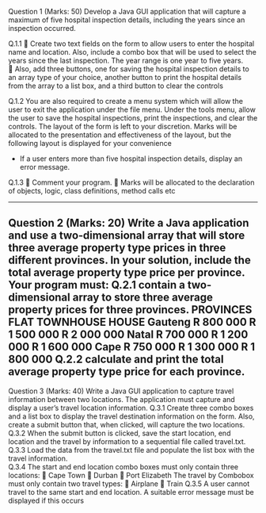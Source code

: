 Question 1                               (Marks: 50)
Develop a Java GUI application that will capture a maximum of five hospital inspection details,
including the years since an inspection occurred.

Q.1.1  Create two text fields on the form to allow users to enter the hospital
name and location. Also, include a combo box that will be used to select
the years since the last inspection. The year range is one year to five years.  
 Also, add three buttons, one for saving the hospital inspection details to an
array type of your choice, another button to print the hospital details from
the array to a list box, and a third button to clear the controls

Q.1.2 You are also required to create a menu system which will allow the user to exit
the application under the file menu. Under the tools menu, allow the user to save
the hospital inspections, print the inspections, and clear the controls. The layout
of the form is left to your discretion. Marks will be allocated to the presentation
and effectiveness of the layout, but the following layout is displayed for your
convenience

- If a user enters more than five hospital inspection details, display an error
message.

Q.1.3  Comment your program.
 Marks will be allocated to the declaration of objects, logic, class
definitions, method calls etc

-------------------------------------------------------------------------------------------------------
Question 2                               (Marks: 20)
Write a Java application and use a two‐dimensional array that will store three average property type
prices in three different provinces. In your solution, include the total average property type price per
province.
Your program must:
Q.2.1 contain a two‐dimensional array to store three average property prices for three
provinces.
PROVINCES    FLAT TOWNHOUSE HOUSE
Gauteng R 800 000 R 1 500 000 R 2 000 000
Natal    R 700 000 R 1 200 000 R 1 600 000
Cape    R 750 000 R 1 300 000 R 1 800 000
Q.2.2 calculate and print the total average property type price for each province.
-------------------------------------------------------------------------------------------------------

Question 3                               (Marks: 40)
Write a Java GUI application to capture travel information between two locations. The application
must capture and display a user’s travel location information.
Q.3.1 Create three combo boxes and a list box to display the travel destination
information on the form. Also, create a submit button that, when clicked, will
capture the two locations.
Q.3.2 When the submit button is clicked, save the start location, end location and the
travel by information to a sequential file called travel.txt.
Q.3.3 Load the data from the travel.txt file and populate the list box with the travel
information.  
Q.3.4 The start and end location combo boxes must only contain three locations:
 Cape Town
 Durban
 Port Elizabeth
The travel by Combobox must only contain two travel types:
 Airplane
 Train
Q.3.5 A user cannot travel to the same start and end location. A suitable error
message must be displayed if this occurs
